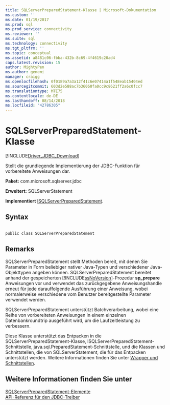 ```yaml
---
title: SQLServerPreparedStatement-Klasse | Microsoft-Dokumentation
ms.custom: ''
ms.date: 01/19/2017
ms.prod: sql
ms.prod_service: connectivity
ms.reviewer: ''
ms.suite: sql
ms.technology: connectivity
ms.tgt_pltfrm: ''
ms.topic: conceptual
ms.assetid: a8481c06-fbba-432b-8c69-4f4619c20ad4
caps.latest.revision: 15
author: MightyPen
ms.author: genemi
manager: craigg
ms.openlocfilehash: 0f0189a7a3a12f41c6e07414a1f548eab15404ed
ms.sourcegitcommit: 603d2e588ac7b36060fa0cc9c8621ff2a6c0fcc7
ms.translationtype: MTE75
ms.contentlocale: de-DE
ms.lasthandoff: 08/14/2018
ms.locfileid: "42786305"
---
```

# <a name="sqlserverpreparedstatement-class"></a>SQLServerPreparedStatement-Klasse
[!INCLUDE[Driver_JDBC_Download](../../../includes/driver_jdbc_download.md)]

  Stellt die grundlegende Implementierung der JDBC-Funktion für vorbereitete Anweisungen dar.  
  
 **Paket:** com.microsoft.sqlserver.jdbc  
  
 **Erweitert:** SQLServerStatement  
  
 **Implementiert** [ISQLServerPreparedStatement](../../../connect/jdbc/reference/isqlserverpreparedstatement-interface.md).  
  
## <a name="syntax"></a>Syntax  
  
```  
  
public class SQLServerPreparedStatement  
```  
  
## <a name="remarks"></a>Remarks  
 SQLServerPreparedStatement stellt Methoden bereit, mit denen Sie Parameter in Form beliebiger nativer Java-Typen und verschiedener Java-Objekttypen angeben können. SQLServerPreparedStatement bereitet anhand der gespeicherten [!INCLUDE[ssNoVersion](../../../includes/ssnoversion-md.md)]-Prozedur **sp_prepare** Anweisungen vor und verwendet das zurückgegebene Anweisungshandle erneut für jede darauffolgende Ausführung einer Anweisung, wobei normalerweise verschiedene vom Benutzer bereitgestellte Parameter verwendet werden.  
  
 SQLServerPreparedStatement unterstützt Batchverarbeitung, wobei eine Reihe von vorbereiteten Anweisungen in einem einzelnen Datenbankroundtrip ausgeführt wird, um die Laufzeitleistung zu verbessern.  
  
 Diese Klasse unterstützt das Entpacken in die SQLServerPreparedStatement-Klasse, ISQLServerPreparedStatement-Schnittstelle, java.sql.PreparedStatement-Schnittstelle, und die Klassen und Schnittstellen, die von SQLServerStatement, die für das Entpacken unterstützt werden. Weitere Informationen finden Sie unter [Wrapper und Schnittstellen](../../../connect/jdbc/wrappers-and-interfaces.md).  
  
## <a name="see-also"></a>Weitere Informationen finden Sie unter  
 [SQLServerPreparedStatement-Elemente](../../../connect/jdbc/reference/sqlserverpreparedstatement-members.md)   
 [API-Referenz für den JDBC-Treiber](../../../connect/jdbc/reference/jdbc-driver-api-reference.md)  
  
  
